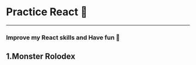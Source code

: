 # Practice React :robot:
---
### Improve my React skills and Have fun :ghost:

## 1.Monster Rolodex
